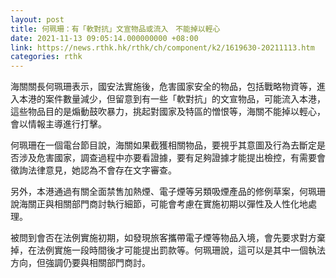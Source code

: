 ```yaml
---
layout: post
title: 何珮珊：有「軟對抗」文宣物品或流入　不能掉以輕心
date: 2021-11-13 09:05:14.000000000 +08:00
link: https://news.rthk.hk/rthk/ch/component/k2/1619630-20211113.htm
categories: rthk
---
```


海關關長何珮珊表示，國安法實施後，危害國家安全的物品，包括戰略物資等，進入本港的案件數量減少，但留意到有一些「軟對抗」的文宣物品，可能流入本港，這些物品目的是煽動鼓吹暴力，挑起對國家及特區的憎恨等，海關不能掉以輕心，會以情報主導進行打擊。

何珮珊在一個電台節目說，海關如果截獲相關物品，要視乎其意圖及行為去斷定是否涉及危害國家，調查過程中亦要看證據，要有足夠證據才能提出檢控，有需要會徵詢法律意見，她認為不會存在文字審查。

另外，本港通過有關全面禁售加熱煙、電子煙等另類吸煙產品的修例草案，何珮珊說海關正與相關部門商討執行細節，可能會考慮在實施初期以彈性及人性化地處理。

被問到會否在法例實施初期，如發現旅客攜帶電子煙等物品入境，會先要求對方棄掉，在法例實施一段時間後才可能提出罰款等。何珮珊說，這可以是其中一個執法方向，但強調仍要與相關部門商討。
